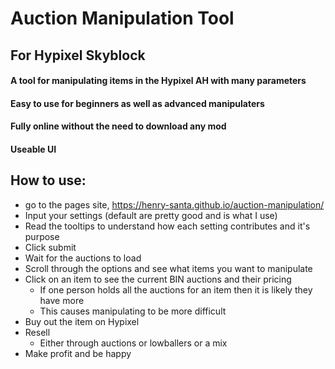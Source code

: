 # Auction Manipulation Tool
## For Hypixel Skyblock
#### A tool for manipulating items in the Hypixel AH with many parameters
#### Easy to use for beginners as well as advanced manipulaters
#### Fully online without the need to download any mod
#### Useable UI


## How to use:
- go to the pages site, https://henry-santa.github.io/auction-manipulation/
- Input your settings (default are pretty good and is what I use)
- Read the tooltips to understand how each setting contributes and it's purpose
- Click submit
- Wait for the auctions to load
- Scroll through the options and see what items you want to manipulate
- Click on an item to see the current BIN auctions and their pricing
  - If one person holds all the auctions for an item then it is likely they have more
  - This causes manipulating to be more difficult
- Buy out the item on Hypixel
- Resell
  - Either through auctions or lowballers or a mix
- Make profit and be happy

